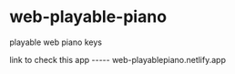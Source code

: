# web-playable-piano
playable web piano keys 



link to check this app ----- web-playablepiano.netlify.app
